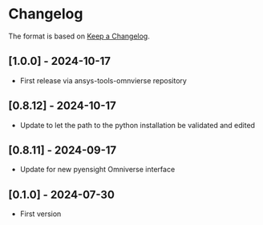 # Changelog

The format is based on [Keep a Changelog](https://keepachangelog.com/en/1.0.0/).

## [1.0.0] - 2024-10-17
- First release via ansys-tools-omnvierse repository

## [0.8.12] - 2024-10-17
- Update to let the path to the python installation be validated and edited

## [0.8.11] - 2024-09-17
- Update for new pyensight Omniverse interface

## [0.1.0] - 2024-07-30
- First version

